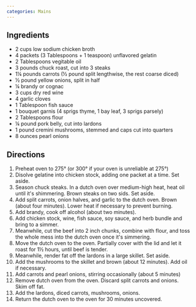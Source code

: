 ```yaml
---
categories: Mains
---
```


## Ingredients

 - 2 cups low sodium chicken broth
 - 4 packets (3 Tablespoons + 1 teaspoon) unflavored gelatin
 - 2 Tablespoons vegitable oil
 - 3 pounds chuck roast, cut into 3 steaks
 - 1&frac14; pounds carrots (&frac12; pound split lengthwise, the rest coarse diced)
 - &frac12; pound yellow onions, split in half
 - &frac14; brandy or cognac
 - 3 cups dry red wine
 - 4 garlic cloves
 - 1 Tablespoon fish sauce
 - 1 bouquet garnis (4 sprigs thyme, 1 bay leaf, 3 sprigs parsely)
 - 2 Tablespoons flour
 - &frac14; pound pork belly, cut into lardons
 - 1 pound cremini mushrooms, stemmed and caps cut into quarters
 - 8 ounces pearl onions

## Directions

1. Preheat oven to 275&deg; (or 300&deg; if your oven is unreliable at 275&deg;)
2. Disolve gelatine into chicken stock, adding one packet at a time. Set aside.
3. Season chuck steaks. In a dutch oven over medium-high heat, heat oil until it's shimmering. Brown steaks on two sids. Set aside.
4. Add split carrots, onion halves, and garlic to the dutch oven. Brown (about four minutes). Lower heat if necessary to prevent burning.
5. Add brandy, cook off alcohol (about two minutes).
6. Add chicken stock, wine, fish sauce, soy sauce, and herb bundle and bring to a simmer.
7. Meanwhile, cut the beef into 2 inch chunks, combine with flour, and toss the whole mess into the dutch oven once it's simmering.
8. Move the dutch oven to the oven. Partially cover with the lid and let it roast for 1&frac12; hours, until beef is tender.
9. Meanwhile, render fat off the lardons in a large skillet. Set aside.
10. Add the mushrooms to the skillet and brown (about 12 minutes). Add oil if necessary.
11. Add carrots and pearl onions, stirring occasionally (about 5 minutes)
12. Remove dutch oven from the oven. Discard split carrots and onions. Skim off fat.
13. Add the lardons, diced carrots, mushrooms, onions.
14. Return the dutch oven to the oven for 30 minutes uncovered.
